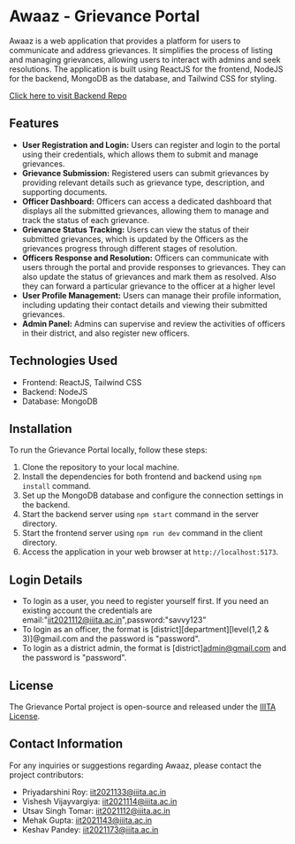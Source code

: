 # Awaaz - Grievance Portal

Awaaz is a web application that provides a platform for users to communicate and address grievances. It simplifies the process of listing and managing grievances, allowing users to interact with admins and seek resolutions. The application is built using ReactJS for the frontend, NodeJS for the backend, MongoDB as the database, and Tailwind CSS for styling.

[Click here to visit Backend Repo](http://github.com/tsunami03/Awaaz-Backend)

## Features

- **User Registration and Login:** Users can register and login to the portal using their credentials, which allows them to submit and manage grievances.
- **Grievance Submission:** Registered users can submit grievances by providing relevant details such as grievance type, description, and supporting documents.
- **Officer Dashboard:** Officers can access a dedicated dashboard that displays all the submitted grievances, allowing them to manage and track the status of each grievance.
- **Grievance Status Tracking:** Users can view the status of their submitted grievances, which is updated by the Officers as the grievances progress through different stages of resolution.
- **Officers Response and Resolution:** Officers can communicate with users through the portal and provide responses to grievances. They can also update the status of grievances and mark them as resolved. Also they can forward a particular grievance to the officer at a higher level
- **User Profile Management:** Users can manage their profile information, including updating their contact details and viewing their submitted grievances.
- **Admin Panel:** Admins can supervise and review the activities of officers in their district, and also register new officers. 


## Technologies Used

- Frontend: ReactJS, Tailwind CSS
- Backend: NodeJS
- Database: MongoDB

## Installation

To run the Grievance Portal locally, follow these steps:

1. Clone the repository to your local machine.
2. Install the dependencies for both frontend and backend using `npm install` command.
3. Set up the MongoDB database and configure the connection settings in the backend.
4. Start the backend server using `npm start` command in the server directory.
5. Start the frontend server using `npm run dev` command in the client directory.
6. Access the application in your web browser at `http://localhost:5173`.

## Login Details

- To login as a user, you need to register yourself first. If you need an existing account the credentials are email:"iit2021112@iiita.ac.in",password:"savvy123"
- To login as an officer, the format is [district][department][level(1,2 & 3)]@gmail.com and the password is "password".
- To login as a district admin, the format is [district]admin@gmail.com and the password is "password".

## License

The Grievance Portal project is open-source and released under the [IIITA License](LICENSE).

## Contact Information

For any inquiries or suggestions regarding Awaaz, please contact the project contributors:

- Priyadarshini Roy: [iit2021133@iiita.ac.in](mailto:iit2021133@iiita.ac.in)
- Vishesh Vijayvargiya: [iit2021114@iiita.ac.in](mailto:iit2021114@iiita.ac.in)
- Utsav Singh Tomar: [iit2021112@iiita.ac.in](mailto:iit2021112@iiita.ac.in)
- Mehak Gupta: [iit2021143@iiita.ac.in](mailto:iit2021143@iiita.ac.in)
- Keshav Pandey: [iit2021173@iiita.ac.in](mailto:iit2021173@iiita.ac.in)
